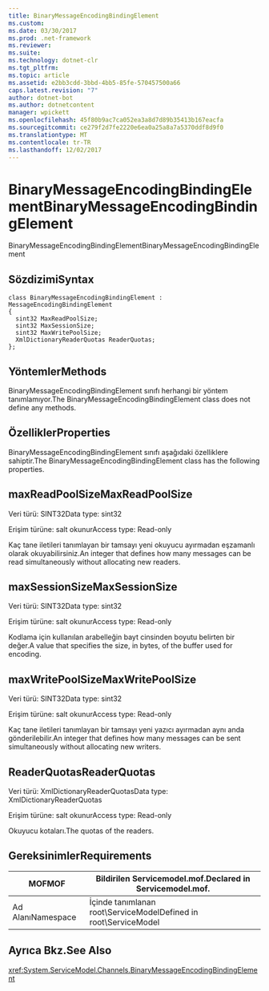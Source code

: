 ```yaml
---
title: BinaryMessageEncodingBindingElement
ms.custom: 
ms.date: 03/30/2017
ms.prod: .net-framework
ms.reviewer: 
ms.suite: 
ms.technology: dotnet-clr
ms.tgt_pltfrm: 
ms.topic: article
ms.assetid: e2bb3cdd-3bbd-4bb5-85fe-570457500a66
caps.latest.revision: "7"
author: dotnet-bot
ms.author: dotnetcontent
manager: wpickett
ms.openlocfilehash: 45f80b9ac7ca052ea3a8d7d89b35413b167eacfa
ms.sourcegitcommit: ce279f2d7fe2220e6ea0a25a8a7a5370ddf8d9f0
ms.translationtype: MT
ms.contentlocale: tr-TR
ms.lasthandoff: 12/02/2017
---
```

# <a name="binarymessageencodingbindingelement"></a><span data-ttu-id="496f8-102">BinaryMessageEncodingBindingElement</span><span class="sxs-lookup"><span data-stu-id="496f8-102">BinaryMessageEncodingBindingElement</span></span>
<span data-ttu-id="496f8-103">BinaryMessageEncodingBindingElement</span><span class="sxs-lookup"><span data-stu-id="496f8-103">BinaryMessageEncodingBindingElement</span></span>  
  
## <a name="syntax"></a><span data-ttu-id="496f8-104">Sözdizimi</span><span class="sxs-lookup"><span data-stu-id="496f8-104">Syntax</span></span>  
  
```  
class BinaryMessageEncodingBindingElement : MessageEncodingBindingElement  
{  
  sint32 MaxReadPoolSize;  
  sint32 MaxSessionSize;  
  sint32 MaxWritePoolSize;  
  XmlDictionaryReaderQuotas ReaderQuotas;  
};  
```  
  
## <a name="methods"></a><span data-ttu-id="496f8-105">Yöntemler</span><span class="sxs-lookup"><span data-stu-id="496f8-105">Methods</span></span>  
 <span data-ttu-id="496f8-106">BinaryMessageEncodingBindingElement sınıfı herhangi bir yöntem tanımlamıyor.</span><span class="sxs-lookup"><span data-stu-id="496f8-106">The BinaryMessageEncodingBindingElement class does not define any methods.</span></span>  
  
## <a name="properties"></a><span data-ttu-id="496f8-107">Özellikler</span><span class="sxs-lookup"><span data-stu-id="496f8-107">Properties</span></span>  
 <span data-ttu-id="496f8-108">BinaryMessageEncodingBindingElement sınıfı aşağıdaki özelliklere sahiptir.</span><span class="sxs-lookup"><span data-stu-id="496f8-108">The BinaryMessageEncodingBindingElement class has the following properties.</span></span>  
  
## <a name="maxreadpoolsize"></a><span data-ttu-id="496f8-109">maxReadPoolSize</span><span class="sxs-lookup"><span data-stu-id="496f8-109">MaxReadPoolSize</span></span>  
 <span data-ttu-id="496f8-110">Veri türü: SINT32</span><span class="sxs-lookup"><span data-stu-id="496f8-110">Data type: sint32</span></span>  
  
 <span data-ttu-id="496f8-111">Erişim türüne: salt okunur</span><span class="sxs-lookup"><span data-stu-id="496f8-111">Access type: Read-only</span></span>  
  
 <span data-ttu-id="496f8-112">Kaç tane iletileri tanımlayan bir tamsayı yeni okuyucu ayırmadan eşzamanlı olarak okuyabilirsiniz.</span><span class="sxs-lookup"><span data-stu-id="496f8-112">An integer that defines how many messages can be read simultaneously without allocating new readers.</span></span>  
  
## <a name="maxsessionsize"></a><span data-ttu-id="496f8-113">maxSessionSize</span><span class="sxs-lookup"><span data-stu-id="496f8-113">MaxSessionSize</span></span>  
 <span data-ttu-id="496f8-114">Veri türü: SINT32</span><span class="sxs-lookup"><span data-stu-id="496f8-114">Data type: sint32</span></span>  
  
 <span data-ttu-id="496f8-115">Erişim türüne: salt okunur</span><span class="sxs-lookup"><span data-stu-id="496f8-115">Access type: Read-only</span></span>  
  
 <span data-ttu-id="496f8-116">Kodlama için kullanılan arabelleğin bayt cinsinden boyutu belirten bir değer.</span><span class="sxs-lookup"><span data-stu-id="496f8-116">A value that specifies the size, in bytes, of the buffer used for encoding.</span></span>  
  
## <a name="maxwritepoolsize"></a><span data-ttu-id="496f8-117">maxWritePoolSize</span><span class="sxs-lookup"><span data-stu-id="496f8-117">MaxWritePoolSize</span></span>  
 <span data-ttu-id="496f8-118">Veri türü: SINT32</span><span class="sxs-lookup"><span data-stu-id="496f8-118">Data type: sint32</span></span>  
  
 <span data-ttu-id="496f8-119">Erişim türüne: salt okunur</span><span class="sxs-lookup"><span data-stu-id="496f8-119">Access type: Read-only</span></span>  
  
 <span data-ttu-id="496f8-120">Kaç tane iletileri tanımlayan bir tamsayı yeni yazıcı ayırmadan aynı anda gönderilebilir.</span><span class="sxs-lookup"><span data-stu-id="496f8-120">An integer that defines how many messages can be sent simultaneously without allocating new writers.</span></span>  
  
## <a name="readerquotas"></a><span data-ttu-id="496f8-121">ReaderQuotas</span><span class="sxs-lookup"><span data-stu-id="496f8-121">ReaderQuotas</span></span>  
 <span data-ttu-id="496f8-122">Veri türü: XmlDictionaryReaderQuotas</span><span class="sxs-lookup"><span data-stu-id="496f8-122">Data type: XmlDictionaryReaderQuotas</span></span>  
  
 <span data-ttu-id="496f8-123">Erişim türüne: salt okunur</span><span class="sxs-lookup"><span data-stu-id="496f8-123">Access type: Read-only</span></span>  
  
 <span data-ttu-id="496f8-124">Okuyucu kotaları.</span><span class="sxs-lookup"><span data-stu-id="496f8-124">The quotas of the readers.</span></span>  
  
## <a name="requirements"></a><span data-ttu-id="496f8-125">Gereksinimler</span><span class="sxs-lookup"><span data-stu-id="496f8-125">Requirements</span></span>  
  
|<span data-ttu-id="496f8-126">MOF</span><span class="sxs-lookup"><span data-stu-id="496f8-126">MOF</span></span>|<span data-ttu-id="496f8-127">Bildirilen Servicemodel.mof.</span><span class="sxs-lookup"><span data-stu-id="496f8-127">Declared in Servicemodel.mof.</span></span>|  
|---------|-----------------------------------|  
|<span data-ttu-id="496f8-128">Ad Alanı</span><span class="sxs-lookup"><span data-stu-id="496f8-128">Namespace</span></span>|<span data-ttu-id="496f8-129">İçinde tanımlanan root\ServiceModel</span><span class="sxs-lookup"><span data-stu-id="496f8-129">Defined in root\ServiceModel</span></span>|  
  
## <a name="see-also"></a><span data-ttu-id="496f8-130">Ayrıca Bkz.</span><span class="sxs-lookup"><span data-stu-id="496f8-130">See Also</span></span>  
 <xref:System.ServiceModel.Channels.BinaryMessageEncodingBindingElement>
